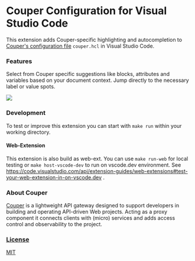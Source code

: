 # Couper Configuration for Visual Studio Code
This extension adds Couper-specific highlighting and autocompletion to [Couper's configuration file](https://docs.couper.io/configuration/configuration-file) `couper.hcl` in Visual Studio Code.

### Features

Select from Couper specific suggestions like blocks, attributes and variables based on your document context.
Jump directly to the necessary label or value spots.

![](images/example.gif)

### Development

To test or improve this extension you can start with `make run` within your working directory.

#### Web-Extension

This extension is also build as web-ext. You can use `make run-web` for local testing or `make host-vscode-dev` to run
on vscode.dev environment. See https://code.visualstudio.com/api/extension-guides/web-extensions#test-your-web-extension-in-on-vscode.dev .

### About Couper

[Couper](https://github.com/avenga/couper) is a lightweight API gateway designed to support developers in building and operating API-driven Web projects. Acting as a proxy component it connects clients with (micro) services and adds access control and observability to the project.

### [License](LICENSE)

[MIT](LICENSE)
